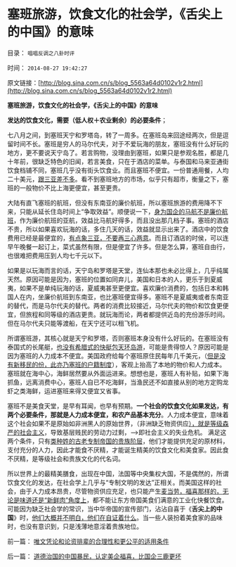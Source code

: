 # 塞班旅游，饮食文化的社会学，《舌尖上的中国》的意味

目录： `唱唱反调之八卦时评` 

时间： `2014-08-27 19:42:27` 

原文链接：[http://blog.sina.com.cn/s/blog_5563a64d0102v1r2.html](http://blog.sina.com.cn/s/blog_5563a64d0102v1r2.html)

**塞班旅游，饮食文化的社会学，《舌尖上的中国》的意味**

**发达的饮食文化，需要（低人权＋农业剩余）的必要条件**；

七八月之间，到塞班天宁和罗塔岛，转了一周多。在塞班岛来回途经两次，但是逗留时间不长。塞班是穷人的马尔代夫，对于不爱玩海的朋友，塞班没有什么好玩的地方，更不要说天宁岛了。若言购物，没理由到塞班，如果只是参观名胜，都是几十年前，很缺乏特色的旧闻，若言美食，只在于酒店的菜单。与泰国和马来亚通街饮食档铺不同，塞班几乎没有街头饮食业。而且塞班不便宜。一份普通用餐，人均二十美元，[跟三亚差不多](../../../2012/2/8/三亚旅游门和方韩咬中“啊！心证！”.md)。看不到塞班地方的市场，似乎只有超市，衡量之下，塞班的一般物价不比上海更便宜，甚至更贵。

大陆有直飞塞班的航班，但没有东南亚的廉价航班，所以塞班旅游的费用降不下来，只能从延长住岛时间上“争取效益”。顺便说一下，[身为国企的马航不是廉价航班](../../../2014/3/17/中国传统废物的美德.md)，作为廉价航班的亚航，效益比马航好得多，而且没出那几档子事。塞班的酒店不贵，所以如果喜欢玩海的话，多住几天的话，效益就显示出来了。酒店中的饮食费用已经是最便宜的，[有点象三亚，不要再三心两意](../../../2010/2/22/为什么三亚春节晒白肉成为时尚.md)。而且订酒店的时侯，可以连早午晚餐一起订上，菜式虽然有限，但是便宜了许多。但是怎么算，塞班自由行，也很难把费用压到人均七千元以下。

如果是以玩海而言的话，天宁岛和罗塔是天堂，连仙本那也未必比得上，几乎纯属天然。原因可能是因为，塞班的位置如同弃儿，美国和日本的人，更乐于到夏威夷，如果不是单纯玩海的话，夏威夷甚至更便宜。喜欢廉价消费的，包括日本和韩国人在内，坐廉价航班到东南亚，也比塞班便宜得多。塞班不是夏威夷或者东南亚的替代，而是马尔代夫的替代。两者的消费比较接近，马尔代夫的物价和饮食更便宜，但旅程和同等级的酒店更贵。就玩海而论，两者都提供近岛的充份游乐时间。但在马尔代夫只能等渡船，在天宁还可以租飞机。

所谓塞班游，其核心就是天宁和罗塔，否则塞班本身没有什么好玩的。在塞班没有泰国式的长尾艇，[也没有希腊式的快艇包天环岛游](../../../2012/8/29/希腊旅游收入靠小岛；.md)，可能是贵得惊人？原因可能是因为塞班的人力成本不便宜。美国政府给每个塞班原住民每年几千美元，（[但是没有新移民的份，此亦乃塞班的户籍制度](../../../2009/10/21/中国特色和特色中国，和美国“户籍制度”.md)），客观上抬高了本地的物价和人力成本。塞班就在海中心，海鲜居然要从外面运进来。想想也是，塞班人有补贴，如果下海抓鱼，远离消费中心，塞班人自已不吃海鲜，当渔民还不如直接从别的地方定购龙虾之类海鲜，运进塞班来得又便宜又省事。

塞班不是美食天堂，是早有耳闻，也早有预期。**一个社会的饮食文化如果发达，有两个必要条件，那就是人力成本便宜，和农产品基本充分**。人力成本便宜，意味着这个社会如果不是原始如非洲黑人的原始世界，（非洲缺乏物资供应[），就是等级森严的社会主义](../../../2010/11/17/等级社会里每个人都感觉自已是弱者.md)，导致基层贱民的劳动力过剩，——>即社会主义的失业危机。
满足这两个条件，只有[类种姓的古老专制帝国的贵族阶层](../../../2011/3/28/市场崩溃通向奴役之路的正反馈.md)，他们才能提供充足的原材料，支付充分的人力，因此才能食不厌精，才能诞生精美的饮食文化和美食家。因此食不厌精，是等级社会和贵族文化的代名词。

所以世界上的最精美膳食，出现在中国，法国等中央集权大国，不是偶然的，所谓饮食文化的发达，在社会学上几乎与“专制文明的发达”正相关。而美国这样的社会，由于人力成本昂贵，尽管物资供应充足，也只能产生[麦当劳，福喜那样的，无论是味道还是“新鲜肉”角度上](../../../2014/8/26/福喜事件是《刮痧》中国版，福喜几乎完全没有过错.md)，都不能让东方帝国美食们满意的工业化快餐饮食。可能因为缺乏社会学的常识，当中华帝国的宣传部门，沾沾自喜于《**舌尖上的中国**》时，[他们大概并不明白，他们在自证着什么](../../../2010/1/11/当爱国成为一种消费.md)。当一些人装扮着美食家的品味时，也没有意识到，只是浅薄地意淫着贵族地位。

前一篇： [唯文凭论和论资排辈的合理性和更公平的适用条件](../../../2014/8/30/唯文凭论和论资排辈的合理性和更公平的适用条件.md)

后一篇： [道德治国的中国暴民，认定美企福喜，比国企三鹿更坏](../../../2014/8/13/道德治国的中国暴民，认定美企福喜，比国企三鹿更坏.md)

